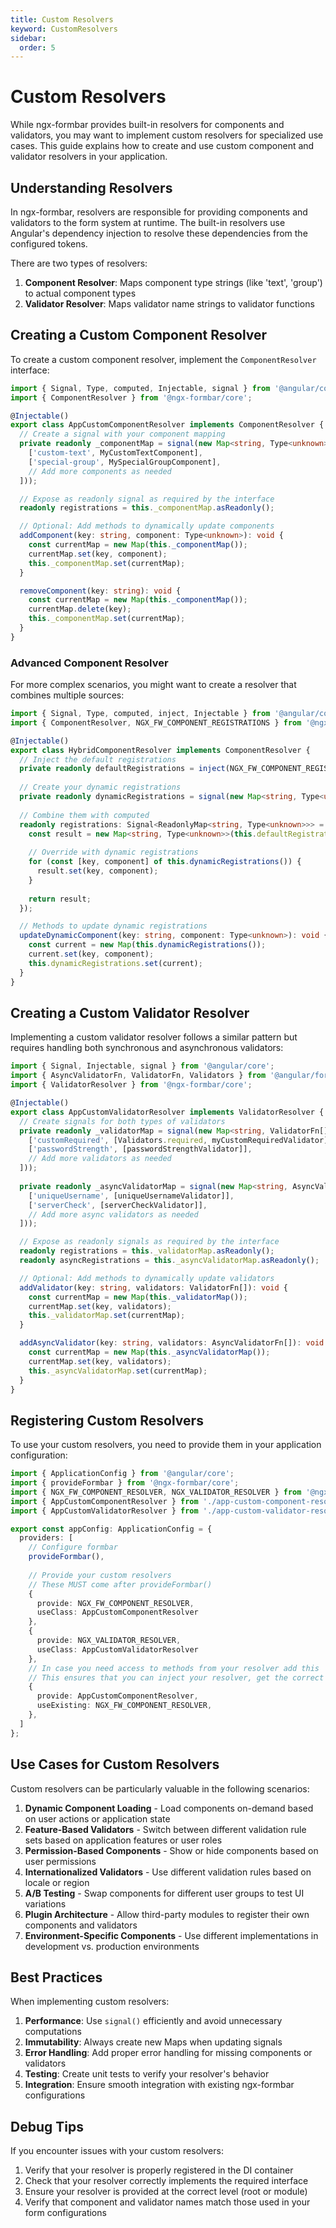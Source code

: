 ```yaml
---
title: Custom Resolvers
keyword: CustomResolvers
sidebar:
  order: 5
---
```


# Custom Resolvers

While ngx-formbar provides built-in resolvers for components and validators, you may want to implement custom resolvers for specialized use cases. This guide explains how to create and use custom component and validator resolvers in your application.

## Understanding Resolvers

In ngx-formbar, resolvers are responsible for providing components and validators to the form system at runtime. The built-in resolvers use Angular's dependency injection to resolve these dependencies from the configured tokens.

There are two types of resolvers:

1. **Component Resolver**: Maps component type strings (like 'text', 'group') to actual component types
2. **Validator Resolver**: Maps validator name strings to validator functions

## Creating a Custom Component Resolver

To create a custom component resolver, implement the `ComponentResolver` interface:

```typescript
import { Signal, Type, computed, Injectable, signal } from '@angular/core';
import { ComponentResolver } from '@ngx-formbar/core';

@Injectable()
export class AppCustomComponentResolver implements ComponentResolver {
  // Create a signal with your component mapping
  private readonly _componentMap = signal(new Map<string, Type<unknown>>([
    ['custom-text', MyCustomTextComponent],
    ['special-group', MySpecialGroupComponent],
    // Add more components as needed
  ]));

  // Expose as readonly signal as required by the interface
  readonly registrations = this._componentMap.asReadonly();

  // Optional: Add methods to dynamically update components
  addComponent(key: string, component: Type<unknown>): void {
    const currentMap = new Map(this._componentMap());
    currentMap.set(key, component);
    this._componentMap.set(currentMap);
  }

  removeComponent(key: string): void {
    const currentMap = new Map(this._componentMap());
    currentMap.delete(key);
    this._componentMap.set(currentMap);
  }
}
```

### Advanced Component Resolver

For more complex scenarios, you might want to create a resolver that combines multiple sources:

```typescript
import { Signal, Type, computed, inject, Injectable } from '@angular/core';
import { ComponentResolver, NGX_FW_COMPONENT_REGISTRATIONS } from '@ngx-formbar/core';

@Injectable()
export class HybridComponentResolver implements ComponentResolver {
  // Inject the default registrations
  private readonly defaultRegistrations = inject(NGX_FW_COMPONENT_REGISTRATIONS);
  
  // Create your dynamic registrations
  private readonly dynamicRegistrations = signal(new Map<string, Type<unknown>>());
  
  // Combine them with computed
  readonly registrations: Signal<ReadonlyMap<string, Type<unknown>>> = computed(() => {
    const result = new Map<string, Type<unknown>>(this.defaultRegistrations);
    
    // Override with dynamic registrations
    for (const [key, component] of this.dynamicRegistrations()) {
      result.set(key, component);
    }
    
    return result;
  });

  // Methods to update dynamic registrations
  updateDynamicComponent(key: string, component: Type<unknown>): void {
    const current = new Map(this.dynamicRegistrations());
    current.set(key, component);
    this.dynamicRegistrations.set(current);
  }
}
```

## Creating a Custom Validator Resolver

Implementing a custom validator resolver follows a similar pattern but requires handling both synchronous and asynchronous validators:

```typescript
import { Signal, Injectable, signal } from '@angular/core';
import { AsyncValidatorFn, ValidatorFn, Validators } from '@angular/forms';
import { ValidatorResolver } from '@ngx-formbar/core';

@Injectable()
export class AppCustomValidatorResolver implements ValidatorResolver {
  // Create signals for both types of validators
  private readonly _validatorMap = signal(new Map<string, ValidatorFn[]>([
    ['customRequired', [Validators.required, myCustomRequiredValidator]],
    ['passwordStrength', [passwordStrengthValidator]],
    // Add more validators as needed
  ]));
  
  private readonly _asyncValidatorMap = signal(new Map<string, AsyncValidatorFn[]>([
    ['uniqueUsername', [uniqueUsernameValidator]],
    ['serverCheck', [serverCheckValidator]],
    // Add more async validators as needed
  ]));

  // Expose as readonly signals as required by the interface
  readonly registrations = this._validatorMap.asReadonly();
  readonly asyncRegistrations = this._asyncValidatorMap.asReadonly();

  // Optional: Add methods to dynamically update validators
  addValidator(key: string, validators: ValidatorFn[]): void {
    const currentMap = new Map(this._validatorMap());
    currentMap.set(key, validators);
    this._validatorMap.set(currentMap);
  }

  addAsyncValidator(key: string, validators: AsyncValidatorFn[]): void {
    const currentMap = new Map(this._asyncValidatorMap());
    currentMap.set(key, validators);
    this._asyncValidatorMap.set(currentMap);
  }
}
```

## Registering Custom Resolvers

To use your custom resolvers, you need to provide them in your application configuration:

```typescript
import { ApplicationConfig } from '@angular/core';
import { provideFormbar } from '@ngx-formbar/core';
import { NGX_FW_COMPONENT_RESOLVER, NGX_VALIDATOR_RESOLVER } from '@ngx-formbar/core';
import { AppCustomComponentResolver } from './app-custom-component-resolver';
import { AppCustomValidatorResolver } from './app-custom-validator-resolver';

export const appConfig: ApplicationConfig = {
  providers: [
    // Configure formbar
    provideFormbar(),
    
    // Provide your custom resolvers
    // These MUST come after provideFormbar()
    { 
      provide: NGX_FW_COMPONENT_RESOLVER, 
      useClass: AppCustomComponentResolver 
    },
    { 
      provide: NGX_VALIDATOR_RESOLVER, 
      useClass: AppCustomValidatorResolver 
    },
    // In case you need access to methods from your resolver add this
    // This ensures that you can inject your resolver, get the correct types for it, while still using the same instance that ngx-formbar uses
    {
      provide: AppCustomComponentResolver,
      useExisting: NGX_FW_COMPONENT_RESOLVER,
    },
  ]
};
```

## Use Cases for Custom Resolvers

Custom resolvers can be particularly valuable in the following scenarios:

1. **Dynamic Component Loading** - Load components on-demand based on user actions or application state
2. **Feature-Based Validators** - Switch between different validation rule sets based on application features or user roles
3. **Permission-Based Components** - Show or hide components based on user permissions
4. **Internationalized Validators** - Use different validation rules based on locale or region
5. **A/B Testing** - Swap components for different user groups to test UI variations
6. **Plugin Architecture** - Allow third-party modules to register their own components and validators
7. **Environment-Specific Components** - Use different implementations in development vs. production environments

## Best Practices

When implementing custom resolvers:

1. **Performance**: Use `signal()` efficiently and avoid unnecessary computations
2. **Immutability**: Always create new Maps when updating signals
3. **Error Handling**: Add proper error handling for missing components or validators
4. **Testing**: Create unit tests to verify your resolver's behavior
5. **Integration**: Ensure smooth integration with existing ngx-formbar configurations

## Debug Tips

If you encounter issues with your custom resolvers:

1. Verify that your resolver is properly registered in the DI container
2. Check that your resolver correctly implements the required interface
3. Ensure your resolver is provided at the correct level (root or module)
4. Verify that component and validator names match those used in your form configurations
